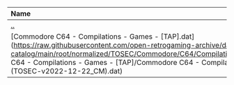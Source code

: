 |Name|Size|
|:---|---:|
|[..](../index.html)|DIR|
|[Commodore C64 - Compilations - Games - [TAP].dat](https://raw.githubusercontent.com/open-retrogaming-archive/dat-catalog/main/root/normalized/TOSEC/Commodore/C64/Compilations/Games/[TAP]/Commodore C64 - Compilations - Games - [TAP]/Commodore C64 - Compilations - Games - [TAP] (TOSEC-v2022-12-22_CM).dat)|74957|
